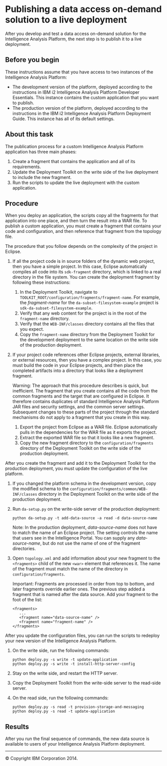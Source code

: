 Publishing a data access on-demand solution to a live deployment
================================================================

After you develop and test a data access on-demand solution for the Intelligence Analysis Platform, the next step is to publish it to a live deployment.

Before you begin
----------------

These instructions assume that you have access to two instances of the Intelligence Analysis Platform:

-   The development version of the platform, deployed according to the instructions in IBM i2 Intelligence Analysis Platform Developer Essentials. This instance contains the custom application that you want to publish.
-   The production version of the platform, deployed according to the instructions in the IBM i2 Intelligence Analysis Platform Deployment Guide. This instance has all of its default settings.

About this task
---------------

The publication process for a custom Intelligence Analysis Platform application has three main phases:

1.  Create a fragment that contains the application and all of its requirements.
2.  Update the Deployment Toolkit on the write side of the live deployment to include the new fragment.
3.  Run the scripts to update the live deployment with the custom application.

Procedure
---------

When you deploy an application, the scripts copy all the fragments for that application into one place, and then turn the result into a WAR file. To publish a custom application, you must create a fragment that contains your code and configuration, and then reference that fragment from the topology file.

The procedure that you follow depends on the complexity of the project in Eclipse.

1.  If all the project code is in source folders of the dynamic web project, then you have a simple project. In this case, Eclipse automatically compiles all code into its `sdk-fragment` directory, which is linked to a real directory in the file system. You can create the deployment fragment by following these instructions:
    1.  In the Deployment Toolkit, navigate to `TOOLKIT_ROOT/configuration/fragments/fragment-name`. For example, the *fragment-name* for the `da-subset-filesystem-example` project is `sdk-da-subset-filesystem-example`.
    2.  Verify that any web content for the project is in the root of the `fragment-name` directory.
    3.  Verify that the `WEB-INF/classes` directory contains all the files that you expect.
    4.  Copy the `fragment-name` directory from the Deployment Toolkit for the development deployment to the same location on the write side of the production deployment.

2.  If your project code references other Eclipse projects, external libraries, or external resources, then you have a complex project. In this case, you must build the code in your Eclipse projects, and then place the completed artifacts into a directory that looks like a deployment fragment.

    Warning: The approach that this procedure describes is quick, but inefficient. The fragment that you create contains all the code from the common fragments and the target that are configured in Eclipse. It therefore contains duplicates of standard Intelligence Analysis Platform JAR files and security settings, and the common server settings. Subsequent changes to these parts of the project through the standard mechanisms do not apply to a fragment that you create in this way.

    1.  Export the project from Eclipse as a WAR file. Eclipse automatically pulls in the dependencies for the WAR file as it exports the project.
    2.  Extract the exported WAR file so that it looks like a new fragment.
    3.  Copy the new fragment directory to the `configuration/fragments` directory of the Deployment Toolkit on the write side of the production deployment.

After you create the fragment and add it to the Deployment Toolkit for the production deployment, you must update the configuration of the live platform.

1.  If you changed the platform schema in the development version, copy the modified schema to the `configuration/fragments/common/WEB-INF/classes` directory in the Deployment Toolkit on the write side of the production deployment.
2.  Run `da-setup.py` on the write-side server of the production deployment:

    ``` {.pre .codeblock}
    python da-setup.py -t add-data-source -a read -d data-source-name
    ```

    Note: In the production deployment, *data-source-name* does not have to match the name of an Eclipse project. The setting controls the name that users see in the Intelligence Portal. You can supply any *data-source-name*, but do not use the name of one of the fragment directories.

3.  Open `topology.xml` and add information about your new fragment to the `<fragments>` child of the new `<war>` element that references it. The name of the fragment must match the name of the directory in `configuration/fragments`.

    Important: Fragments are processed in order from top to bottom, and later fragments override earlier ones. The previous step added a fragment that is named after the data source. Add your fragment to the foot of the list:

    ``` {.pre .codeblock}
    <fragments>
       ...
       <fragment name="data-source-name" />
       <fragment name="fragment-name" />
    </fragments>
    ```

After you update the configuration files, you can run the scripts to redeploy your new version of the Intelligence Analysis Platform.

1.  On the write side, run the following commands:

    ``` {.pre .codeblock}
    python deploy.py -s write -t update-application
    python deploy.py -s write -t install-http-server-config
    ```

2.  Stay on the write side, and restart the HTTP server.
3.  Copy the Deployment Toolkit from the write-side server to the read-side server.
4.  On the read side, run the following commands:

    ``` {.pre .codeblock}
    python deploy.py -s read -t provision-storage-and-messaging
    python deploy.py -s read -t update-application
    ```

Results
-------

After you run the final sequence of commands, the new data source is available to users of your Intelligence Analysis Platform deployment.

* * * * *

© Copyright IBM Corporation 2014.


